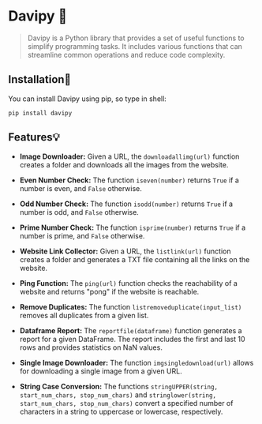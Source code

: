 # Davipy 🐉
>Davipy is a Python library that provides a set of useful functions to simplify programming tasks. It includes various functions that can streamline common operations and reduce code complexity.
## Installation🔭

You can install Davipy using pip, so type in shell:

  `pip install davipy`
  
## Features:bulb:

- **Image Downloader:** Given a URL, the `downloadallimg(url)` function creates a folder and downloads all the images from the website.

- **Even Number Check:** The function `iseven(number)` returns `True` if a number is even, and `False` otherwise.

- **Odd Number Check:** The function `isodd(number)` returns `True` if a number is odd, and `False` otherwise.

- **Prime Number Check:** The function `isprime(number)` returns `True` if a number is prime, and `False` otherwise.

- **Website Link Collector:** Given a URL, the `listlink(url)` function creates a folder and generates a TXT file containing all the links on the website.

- **Ping Function:** The `ping(url)` function checks the reachability of a website and returns "pong" if the website is reachable.

- **Remove Duplicates:** The function `listremoveduplicate(input_list)` removes all duplicates from a given list.

- **Dataframe Report:** The `reportfile(dataframe)` function generates a report for a given DataFrame. The report includes the first and last 10 rows and provides statistics on NaN values.

- **Single Image Downloader:** The function `imgsingledownload(url)` allows for downloading a single image from a given URL.

- **String Case Conversion:** The functions `stringUPPER(string, start_num_chars, stop_num_chars)` and `stringlower(string, start_num_chars, stop_num_chars)` convert a specified number of characters in a string to uppercase or lowercase, respectively.

